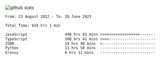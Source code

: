
![github stats](https://github-readme-stats.vercel.app/api?username=realmahd1&show_icons=true&theme=codeSTACKr&hide_rank=true&count_private=true)

<!--START_SECTION:waka-->

```txt
From: 23 August 2022 - To: 28 June 2023

Total Time: 619 hrs 1 min

JavaScript                 448 hrs 41 mins >>>>>>>>>>>>>>>>>>-------   72.48 %
TypeScript                 108 hrs 41 mins >>>>---------------------   17.56 %
JSON                       19 hrs 40 mins  >------------------------   03.18 %
Python                     11 hrs 58 mins  -------------------------   01.93 %
Groovy                     6 hrs 12 mins   -------------------------   01.00 %
```

<!--END_SECTION:waka-->
